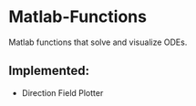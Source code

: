 # Matlab-Functions
Matlab functions that solve and visualize ODEs.

## Implemented:

* Direction Field Plotter
